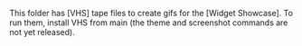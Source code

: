 This folder has [VHS] tape files to create gifs for the [Widget Showcase]. To run them, install VHS from main (the theme and screenshot commands are not yet released).
